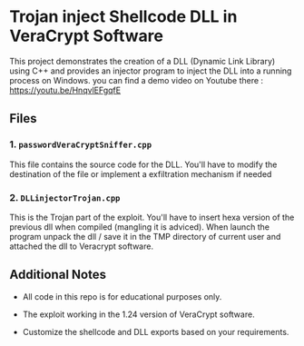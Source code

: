 # Trojan inject Shellcode DLL in VeraCrypt Software

This project demonstrates the creation of a DLL (Dynamic Link Library) using C++ and provides an injector program to inject the DLL into a running process on Windows.
you can find a demo video on Youtube there : https://youtu.be/HnqvlEFgqfE

## Files

### 1. `passwordVeraCryptSniffer.cpp`

This file contains the source code for the DLL. You'll have to modify the destination of the file or implement a exfiltration mechanism if needed

### 2. `DLLinjectorTrojan.cpp`

This is the Trojan part of the exploit. You'll have to insert hexa version of the previous dll when compiled (mangling it is adviced).
When launch the program unpack the dll / save it in the TMP directory of current user and attached the dll to Veracrypt software.

## Additional Notes

- All code in this repo is for educational purposes only.

- The exploit working in the 1.24 version of VeraCrypt software.

- Customize the shellcode and DLL exports based on your requirements.
